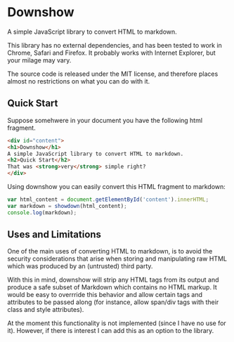 # Downshow

A simple JavaScript library to convert HTML to markdown.

This library has no external dependencies, and has been tested to work
in Chrome, Safari and Firefox. It probably works with Internet Explorer,
but your milage may vary.

The source code is released under the MIT license, and therefore places
almost no restrictions on what you can do with it.

## Quick Start

Suppose somehwere in your document you have the following html fragment.

``` html
<div id="content">
<h1>Downshow</h1>
A simple JavaScript library to convert HTML to markdown.
<h2>Quick Start</h2>
That was <strong>very</strong> simple right?
</div>
```

Using downshow you can easily convert this HTML fragment to markdown:

```js
var html_content = document.getElementById('content').innerHTML;
var markdown = showdown(html_content);
console.log(markdown);
```

## Uses and Limitations

One of the main uses of converting HTML to markdown, is to avoid the
security considerations that arise when storing and manipulating raw
HTML which was produced by an (untrusted) third party.

With this in mind, downshow will strip any HTML tags from its output and
produce a safe subset of Markdown which contains no HTML markup. It
would be easy to overrride this behavior and allow certain tags and
attributes to be passed along (for instance, allow span/div tags with
their class and style attributes).

At the moment this functionality is not implemented (since I have no use
for it). However, if there is interest I can add this as an option to
the library.
